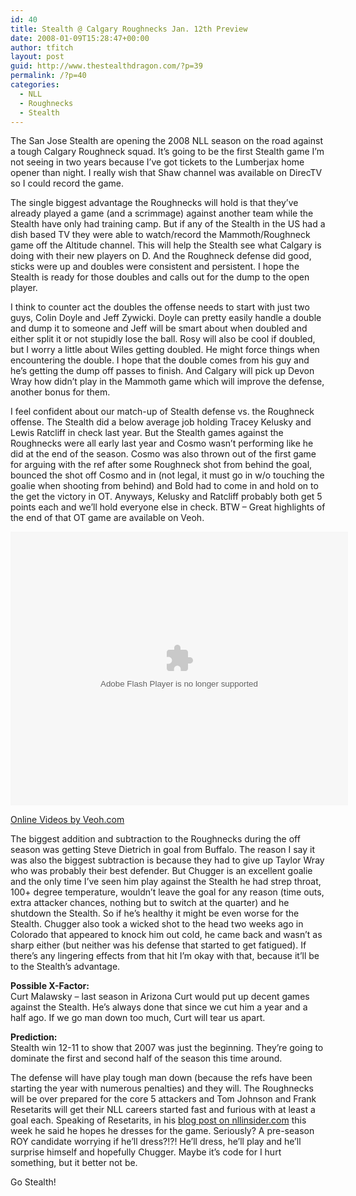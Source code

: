 ```yaml
---
id: 40
title: Stealth @ Calgary Roughnecks Jan. 12th Preview
date: 2008-01-09T15:28:47+00:00
author: tfitch
layout: post
guid: http://www.thestealthdragon.com/?p=39
permalink: /?p=40
categories:
  - NLL
  - Roughnecks
  - Stealth
---
```

The San Jose Stealth are opening the 2008 NLL season on the road against a tough Calgary Roughneck squad. It&#8217;s going to be the first Stealth game I&#8217;m not seeing in two years because I&#8217;ve got tickets to the Lumberjax home opener than night. I really wish that Shaw channel was available on DirecTV so I could record the game.

The single biggest advantage the Roughnecks will hold is that they&#8217;ve already played a game (and a scrimmage) against another team while the Stealth have only had training camp. But if any of the Stealth in the US had a dish based TV they were able to watch/record the Mammoth/Roughneck game off the Altitude channel. This will help the Stealth see what Calgary is doing with their new players on D. And the Roughneck defense did good, sticks were up and doubles were consistent and persistent. I hope the Stealth is ready for those doubles and calls out for the dump to the open player.

I think to counter act the doubles the offense needs to start with just two guys, Colin Doyle and Jeff Zywicki. Doyle can pretty easily handle a double and dump it to someone and Jeff will be smart about when doubled and either split it or not stupidly lose the ball. Rosy will also be cool if doubled, but I worry a little about Wiles getting doubled. He might force things when encountering the double. I hope that the double comes from his guy and he&#8217;s getting the dump off passes to finish. And Calgary will pick up Devon Wray how didn&#8217;t play in the Mammoth game which will improve the defense, another bonus for them.

I feel confident about our match-up of Stealth defense vs. the Roughneck offense. The Stealth did a below average job holding Tracey Kelusky and Lewis Ratcliff in check last year. But the Stealth games against the Roughnecks were all early last year and Cosmo wasn&#8217;t performing like he did at the end of the season. Cosmo was also thrown out of the first game for arguing with the ref after some Roughneck shot from behind the goal, bounced the shot off Cosmo and in (not legal, it must go in w/o touching the goalie when shooting from behind) and Bold had to come in and hold on to the get the victory in OT. Anyways, Kelusky and Ratcliff probably both get 5 points each and we&#8217;ll hold everyone else in check. BTW &#8211; Great highlights of the end of that OT game are available on Veoh.

<embed src="http://www.veoh.com/videodetails2.swf?permalinkId=v808952MErJzZXX&#038;id=anonymous&#038;player=videodetailsembedded&#038;videoAutoPlay=0" allowFullScreen="true" width="540" height="438" bgcolor="#000000" type="application/x-shockwave-flash" pluginspage="http://www.macromedia.com/go/getflashplayer">
</embed>

  
[Online Videos by Veoh.com](http://www.veoh.com/)

The biggest addition and subtraction to the Roughnecks during the off season was getting Steve Dietrich in goal from Buffalo. The reason I say it was also the biggest subtraction is because they had to give up Taylor Wray who was probably their best defender. But Chugger is an excellent goalie and the only time I&#8217;ve seen him play against the Stealth he had strep throat, 100+ degree temperature, wouldn&#8217;t leave the goal for any reason (time outs, extra attacker chances, nothing but to switch at the quarter) and he shutdown the Stealth. So if he&#8217;s healthy it might be even worse for the Stealth. Chugger also took a wicked shot to the head two weeks ago in Colorado that appeared to knock him out cold, he came back and wasn&#8217;t as sharp either (but neither was his defense that started to get fatigued). If there&#8217;s any lingering effects from that hit I&#8217;m okay with that, because it&#8217;ll be to the Stealth&#8217;s advantage.

**Possible X-Factor:**  
Curt Malawsky &#8211; last season in Arizona Curt would put up decent games against the Stealth. He&#8217;s always done that since we cut him a year and a half ago. If we go man down too much, Curt will tear us apart.

**Prediction:**  
Stealth win 12-11 to show that 2007 was just the beginning. They&#8217;re going to dominate the first and second half of the season this time around.

The defense will have play tough man down (because the refs have been starting the year with numerous penalties) and they will. The Roughnecks will be over prepared for the core 5 attackers and Tom Johnson and Frank Resetarits will get their NLL careers started fast and furious with at least a goal each. Speaking of Resetarits, in his [blog post on nllinsider.com](http://www.nllinsider.com/2008/01/09/getting-ready-for-the-first-game/) this week he said he hopes he dresses for the game. Seriously? A pre-season ROY candidate worrying if he&#8217;ll dress?!?! He&#8217;ll dress, he&#8217;ll play and he&#8217;ll surprise himself and hopefully Chugger. Maybe it&#8217;s code for I hurt something, but it better not be.

Go Stealth!